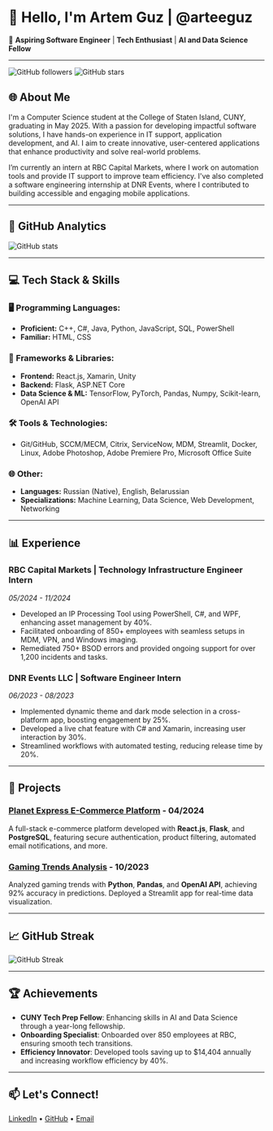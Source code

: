 # 👋 Hello, I'm Artem Guz | @arteeguz

🚀 **Aspiring Software Engineer** | **Tech Enthusiast** | **AI and Data Science Fellow**

---

![GitHub followers](https://img.shields.io/github/followers/arteeguz?style=social) ![GitHub stars](https://img.shields.io/github/stars/arteeguz?style=social)

## 🌐 About Me

I'm a Computer Science student at the College of Staten Island, CUNY, graduating in May 2025. With a passion for developing impactful software solutions, I have hands-on experience in IT support, application development, and AI. I aim to create innovative, user-centered applications that enhance productivity and solve real-world problems.

I’m currently an intern at RBC Capital Markets, where I work on automation tools and provide IT support to improve team efficiency. I've also completed a software engineering internship at DNR Events, where I contributed to building accessible and engaging mobile applications.

---

## 🧮 GitHub Analytics

![GitHub stats](https://github-readme-stats.vercel.app/api?username=arteeguz&show_icons=true&theme=radical)

---

## 💻 Tech Stack & Skills

### 🖥️ Programming Languages:
- **Proficient:** C++, C#, Java, Python, JavaScript, SQL, PowerShell
- **Familiar:** HTML, CSS

### 🚀 Frameworks & Libraries:
- **Frontend:** React.js, Xamarin, Unity
- **Backend:** Flask, ASP.NET Core
- **Data Science & ML:** TensorFlow, PyTorch, Pandas, Numpy, Scikit-learn, OpenAI API

### 🛠️ Tools & Technologies:
- Git/GitHub, SCCM/MECM, Citrix, ServiceNow, MDM, Streamlit, Docker, Linux, Adobe Photoshop, Adobe Premiere Pro, Microsoft Office Suite

### 🌐 Other:
- **Languages:** Russian (Native), English, Belarussian
- **Specializations:** Machine Learning, Data Science, Web Development, Networking

---

## 📊 Experience

### RBC Capital Markets | Technology Infrastructure Engineer Intern
*05/2024 - 11/2024*
- Developed an IP Processing Tool using PowerShell, C#, and WPF, enhancing asset management by 40%.
- Facilitated onboarding of 850+ employees with seamless setups in MDM, VPN, and Windows imaging.
- Remediated 750+ BSOD errors and provided ongoing support for over 1,200 incidents and tasks.

### DNR Events LLC | Software Engineer Intern
*06/2023 - 08/2023*
- Implemented dynamic theme and dark mode selection in a cross-platform app, boosting engagement by 25%.
- Developed a live chat feature with C# and Xamarin, increasing user interaction by 30%.
- Streamlined workflows with automated testing, reducing release time by 20%.

---

## 📁 Projects

### [Planet Express E-Commerce Platform](https://github.com/KdRome/planetExpress) - 04/2024
A full-stack e-commerce platform developed with **React.js**, **Flask**, and **PostgreSQL**, featuring secure authentication, product filtering, automated email notifications, and more.

### [Gaming Trends Analysis](https://github.com/CTP-AKP/AKP_Data_Science) - 10/2023
Analyzed gaming trends with **Python**, **Pandas**, and **OpenAI API**, achieving 92% accuracy in predictions. Deployed a Streamlit app for real-time data visualization.

---

## 📈 GitHub Streak

![GitHub Streak](https://github-readme-streak-stats.herokuapp.com/?user=arteeguz&theme=radical)

---

## 🏆 Achievements

- **CUNY Tech Prep Fellow**: Enhancing skills in AI and Data Science through a year-long fellowship.
- **Onboarding Specialist**: Onboarded over 850 employees at RBC, ensuring smooth tech transitions.
- **Efficiency Innovator**: Developed tools saving up to $14,404 annually and increasing workflow efficiency by 40%.

---

## 📫 Let's Connect!

[LinkedIn](https://www.linkedin.com/in/arteeguz) • [GitHub](https://github.com/arteeguz) • [Email](mailto:arteeguz@gmail.com)
